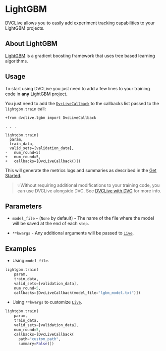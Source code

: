 # LightGBM

DVCLive allows you to easily add experiment tracking capabilities to your
LightGBM projects.

## About LightGBM

[LightGBM](https://lightgbm.readthedocs.io/en/latest/) is a gradient boosting
framework that uses tree based learning algorithms.

## Usage

To start using DVCLive you just need to add a few lines to your training code in
**any** LightGBM project.

You just need to add the
[`DvcLiveCallback`](https://github.com/iterative/dvclive/blob/master/dvclive/lgbm.py)
to the callbacks list passed to the `lightgbm.train` call:

```git
+from dvclive.lgbm import DvcLiveCallback

. . .

lightgbm.train(
  param,
  train_data,
  valid_sets=[validation_data],
-   num_round=5)
+   num_round=5,
+   callbacks=[DvcLiveCallback()])
```

This will generate the metrics logs and summaries as described in the
[Get Started](/docs/dvclive/get-started#outputs).

> 💡Without requiring additional modifications to your training code, you can
> use DVCLive alongside DVC. See
> [DVCLive with DVC](/doc/dvclive/dvclive-with-dvc) for more info.

## Parameters

- `model_file` - (`None` by default) - The name of the file where the model will
  be saved at the end of each `step`.

- `**kwargs` - Any additional arguments will be passed to
  [`Live`](/docs/dvclive/api-reference/live).

## Examples

- Using `model_file`.

```python
lightgbm.train(
    param,
    train_data,
    valid_sets=[validation_data],
    num_round=5,
    callbacks=[DvcLiveCallback(model_file="lgbm_model.txt")])
```

- Using `**kwargs` to customize [`Live`](/docs/dvclive/api-reference/live).

```python
lightgbm.train(
    param,
    train_data,
    valid_sets=[validation_data],
    num_round=5,
    callbacks=[DvcLiveCallback(
      path="custom_path",
      summary=False)])
```
